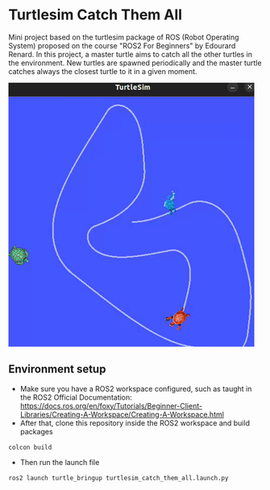 # Turtlesim Catch Them All
Mini project based on the turtlesim package of ROS (Robot Operating System) proposed on the course "ROS2 For Beginners" by Edourard Renard.
In this project, a master turtle aims to catch all the other turtles in the environment. New turtles are spawned periodically and the master turtle catches always the closest turtle to it in a given moment.

![Turtlesim Catch Them All in execution](midia/turtlesim_catch_them_all.gif)

## Environment setup
- Make sure you have a ROS2 workspace configured, such as taught in the ROS2 Official Documentation: https://docs.ros.org/en/foxy/Tutorials/Beginner-Client-Libraries/Creating-A-Workspace/Creating-A-Workspace.html
- After that, clone this repository inside the ROS2 workspace and build packages
```shell
colcon build
```
- Then run the launch file
```shell
ros2 launch turtle_bringup turtlesim_catch_them_all.launch.py
```
